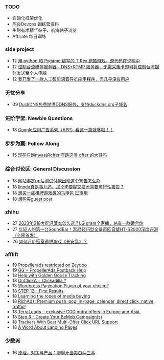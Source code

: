 ### TODO
-  自动化框架优化
-  阿良Devops 训练营资料
-  生财有术精华帖子、航海帖子浏览
-  Affiliate 每日训练

### side project
<!-- sideproject:START -->
-  12 [用 python 和 Pygame 编写的 T Rex 跑酷游戏。源代码在说明中](https://www.youtube.com/watch?v=pZySIXSelCA)
-  12 [控制台流媒体服务器 - DNS+RTMP 服务器，无需采集卡即可将控制台流媒体发送至个人电脑](https://github.com/Aioros/console-streaming-server)
-  12 [我开发了一款人工智能语音导览应用程序，但几乎没有用户](https://www.reddit.com/r/SideProject/comments/18gpp0e/ive_built_an_ai_audio_tour_app_but_have_almost_no/)<!-- sideproject:END -->


### 无忧分享
<!-- ruyo:START -->
-  09 [DuckDNS免费提供DDNS服务，支持duckdns.org子域名](https://51.ruyo.net/18593.html)<!-- ruyo:END -->

### 进阶学堂: Newbie Questions
<!-- advertcn1:START -->
-  18 [Google应用广告系列（APP）看这一篇就够啦！！](https://www.advertcn.com/thread-113715-1-1.html)<!-- advertcn1:END -->

### 步步为赢: Follow Along
<!-- advertcn2:START -->
-  15 [现在在跑mvas的offer,有跑这类 offer 的大哥吗](https://www.advertcn.com/thread-113665-1-1.html)<!-- advertcn2:END -->

### 综合讨论区: General Discussion
<!-- advertcn3:START -->
-  18 [网站绑定pp后测试付款出现这个警告怎么办](https://www.advertcn.com/thread-113716-1-1.html)
-  18 [linode真是事儿妈，加个IP要提交技术需要可行性报告？](https://www.advertcn.com/thread-113712-1-1.html)
-  18 [想买一些棋牌游戏类的马甲包 过审用](https://www.advertcn.com/thread-113708-1-1.html)
-  18 [想购买guest post](https://www.advertcn.com/thread-113706-1-1.html)<!-- advertcn3:END -->


### zhihu
<!-- zhihu:START -->
-  27 [2023年618大屏轻薄本怎么选？LG gram全家桶，总有一款适合你](http://zhuanlan.zhihu.com/p/632641888?utm_campaign=rss&utm_medium=rss&utm_source=rss&utm_content=title)
-  27 [年轻人的第一台SoundBar！索尼轻巧型全景声回音壁HT-S2000深度评测（全网首发）](http://zhuanlan.zhihu.com/p/630990296?utm_campaign=rss&utm_medium=rss&utm_source=rss&utm_content=title)
-  26 [如何评价密室逃脱游戏《长安乱》？](http://www.zhihu.com/question/563950552/answer/3045961312?utm_campaign=rss&utm_medium=rss&utm_source=rss&utm_content=title)<!-- zhihu:END -->

### afflift
<!-- afflift:START -->
-  19 [Propellerads restricted on Zeydoo](https://afflift.com/f/threads/propellerads-restricted-on-zeydoo.12482/)
-  19 [GG + PropellerAds Postback Help](https://afflift.com/f/threads/gg-propellerads-postback-help.12473/)
-  18 [Help with Golden Goose Tracking](https://afflift.com/f/threads/help-with-golden-goose-tracking.12461/)
-  18 [OnClickA = Clickadilla ?](https://afflift.com/f/threads/onclicka-clickadilla.12408/)
-  18 [Wordpress Pagination Plugin of your choice?](https://afflift.com/f/threads/wordpress-pagination-plugin-of-your-choice.12481/)
-  18 [STEP 12 - First Results](https://afflift.com/f/threads/step-12-first-results.12323/)
-  18 [Learning the ropes of media buying](https://afflift.com/f/threads/learning-the-ropes-of-media-buying.12455/)
-  18 [RichAds: Premium push, pop, in-page, calendar, direct click, native traffic!](https://afflift.com/f/threads/richads-premium-push-pop-in-page-calendar-direct-click-native-traffic.991/)
-  18 [TerraLeads ‒ exclusive COD nutra offers in Europe and Asia.](https://afflift.com/f/threads/terraleads-%E2%80%92-exclusive-cod-nutra-offers-in-europe-and-asia.3287/)
-  18 [Step 8 - Create Your BeMob Campaign&lpar;s&rpar;](https://afflift.com/f/threads/step-8-create-your-bemob-campaign-s.7479/)
-  18 [Trackers With Best Multi-Offer Click URL Support](https://afflift.com/f/threads/trackers-with-best-multi-offer-click-url-support.12467/)
-  18 [A Word About Landing Pages](https://afflift.com/f/threads/a-word-about-landing-pages.6908/)<!-- afflift:END -->

### 少数派
<!-- sspai:START -->
-  16 [原理、对策与产品：聊聊牙齿美白两三事](https://sspai.com/prime/story/teeth-whitening)<!-- sspai:END -->
